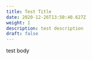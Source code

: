 ```yaml
---
title: Test Title
date: 2020-12-26T13:50:40.627Z
weight: 1
description: test description
draft: false
---
```

test body